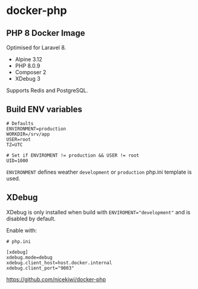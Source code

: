 # docker-php

## PHP 8 Docker Image

Optimised for Laravel 8.

- Alpine 3.12
- PHP 8.0.9
- Composer 2
- XDebug 3

Supports Redis and PostgreSQL.

## Build ENV variables

```
# Defaults
ENVIRONMENT=production
WORKDIR=/srv/app
USER=root
TZ=UTC

# Set if ENVIROMENT != production && USER != root
UID=1000
```

`ENVIRONMENT` defines weather `development` or `production` php.ini template is used.

## XDebug

XDebug is only installed when build with `ENVIROMENT="development"` and is disabled by default.

Enable with:

```
# php.ini

[xdebug]
xdebug.mode=debug
xdebug.client_host=host.docker.internal
xdebug.client_port="9003"
```

https://github.com/nicekiwi/docker-php
